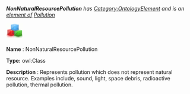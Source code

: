 ___NonNaturalResourcePollution__ 
 has
 [Category:OntologyElement](../../Category/OntologyElement "Category:OntologyElement") 
 and is an
 [element of](../../Property/ElementOf "Property:ElementOf") 
[Pollution](../../Submissions/Pollution "Submissions:Pollution")_




  





[![Class](../public/images/thumb/2/27/Class.gif/45px-Class.gif)](../../Image/Class.gif "Class")


__Name__ 
 : NonNaturalResourcePollution
 



__Type:__ 
 owl:Class
 



__Description__ 
 : Represents pollution which does not represent natural resource. Examples include, sound, light, space debris, radioactive pollution, thermal pollution.